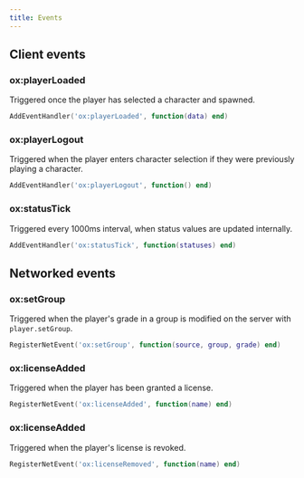 ```yaml
---
title: Events
---
```


## Client events

### ox:playerLoaded

Triggered once the player has selected a character and spawned.

```lua
AddEventHandler('ox:playerLoaded', function(data) end)
```

### ox:playerLogout

Triggered when the player enters character selection if they were previously playing a character.

```lua
AddEventHandler('ox:playerLogout', function() end)
```

### ox:statusTick

Triggered every 1000ms interval, when status values are updated internally.

```lua
AddEventHandler('ox:statusTick', function(statuses) end)
```

## Networked events

### ox:setGroup

Triggered when the player's grade in a group is modified on the server with `player.setGroup`.

```lua
RegisterNetEvent('ox:setGroup', function(source, group, grade) end)
```



### ox:licenseAdded

Triggered when the player has been granted a license.

```lua
RegisterNetEvent('ox:licenseAdded', function(name) end)
```

### ox:licenseAdded

Triggered when the player's license is revoked.

```lua
RegisterNetEvent('ox:licenseRemoved', function(name) end)
```
